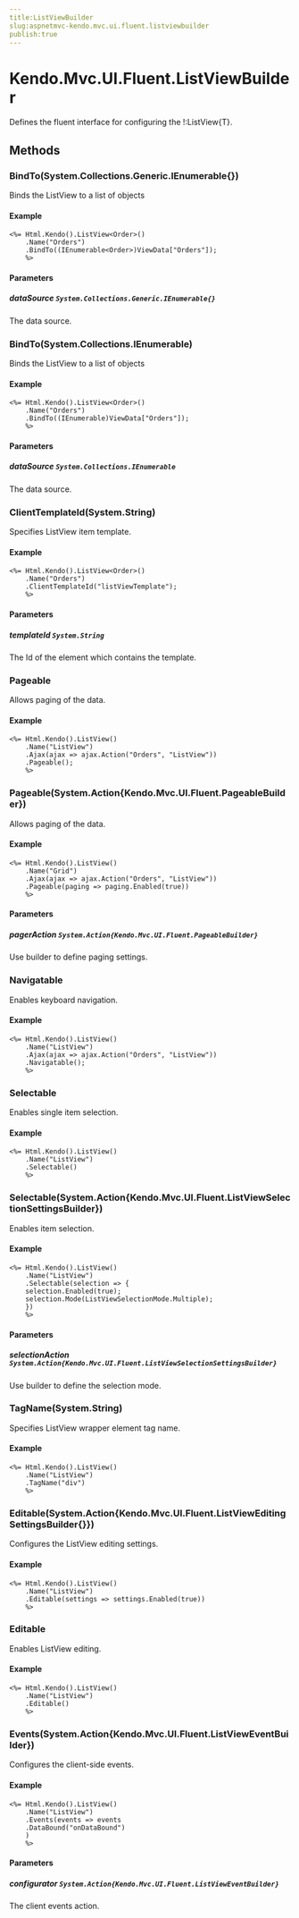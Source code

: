 ```yaml
---
title:ListViewBuilder
slug:aspnetmvc-kendo.mvc.ui.fluent.listviewbuilder
publish:true
---
```


# Kendo.Mvc.UI.Fluent.ListViewBuilder

Defines the fluent interface for configuring the !:ListView{T}.

## Methods

### BindTo(System.Collections.Generic.IEnumerable{})
Binds the ListView to a list of objects

#### Example
    <%= Html.Kendo().ListView<Order>()
        .Name("Orders")
        .BindTo((IEnumerable<Order>)ViewData["Orders"]);
        %>

#### Parameters

##### dataSource `System.Collections.Generic.IEnumerable{}`
The data source.

### BindTo(System.Collections.IEnumerable)
Binds the ListView to a list of objects

#### Example
    <%= Html.Kendo().ListView<Order>()
        .Name("Orders")
        .BindTo((IEnumerable)ViewData["Orders"]);
        %>

#### Parameters

##### dataSource `System.Collections.IEnumerable`
The data source.

### ClientTemplateId(System.String)
Specifies ListView item template.

#### Example
    <%= Html.Kendo().ListView<Order>()
        .Name("Orders")
        .ClientTemplateId("listViewTemplate");
        %>

#### Parameters

##### templateId `System.String`
The Id of the element which contains the template.

### Pageable
Allows paging of the data.

#### Example
    <%= Html.Kendo().ListView()
        .Name("ListView")
        .Ajax(ajax => ajax.Action("Orders", "ListView"))
        .Pageable();
        %>

### Pageable(System.Action{Kendo.Mvc.UI.Fluent.PageableBuilder})
Allows paging of the data.

#### Example
    <%= Html.Kendo().ListView()
        .Name("Grid")
        .Ajax(ajax => ajax.Action("Orders", "ListView"))
        .Pageable(paging => paging.Enabled(true))
        %>

#### Parameters

##### pagerAction `System.Action{Kendo.Mvc.UI.Fluent.PageableBuilder}`
Use builder to define paging settings.

### Navigatable
Enables keyboard navigation.

#### Example
    <%= Html.Kendo().ListView()
        .Name("ListView")
        .Ajax(ajax => ajax.Action("Orders", "ListView"))
        .Navigatable();
        %>

### Selectable
Enables single item selection.

#### Example
    <%= Html.Kendo().ListView()
        .Name("ListView")
        .Selectable()
        %>

### Selectable(System.Action{Kendo.Mvc.UI.Fluent.ListViewSelectionSettingsBuilder})
Enables item selection.

#### Example
    <%= Html.Kendo().ListView()
        .Name("ListView")
        .Selectable(selection => {
        selection.Enabled(true);
        selection.Mode(ListViewSelectionMode.Multiple);
        })
        %>

#### Parameters

##### selectionAction `System.Action{Kendo.Mvc.UI.Fluent.ListViewSelectionSettingsBuilder}`
Use builder to define the selection mode.

### TagName(System.String)
Specifies ListView wrapper element tag name.

#### Example
    <%= Html.Kendo().ListView()
        .Name("ListView")
        .TagName("div")
        %>

### Editable(System.Action{Kendo.Mvc.UI.Fluent.ListViewEditingSettingsBuilder{}})
Configures the ListView editing settings.

#### Example
    <%= Html.Kendo().ListView()
        .Name("ListView")
        .Editable(settings => settings.Enabled(true))
        %>

### Editable
Enables ListView editing.

#### Example
    <%= Html.Kendo().ListView()
        .Name("ListView")
        .Editable()
        %>

### Events(System.Action{Kendo.Mvc.UI.Fluent.ListViewEventBuilder})
Configures the client-side events.

#### Example
    <%= Html.Kendo().ListView()
        .Name("ListView")
        .Events(events => events
        .DataBound("onDataBound")
        )
        %>

#### Parameters

##### configurator `System.Action{Kendo.Mvc.UI.Fluent.ListViewEventBuilder}`
The client events action.